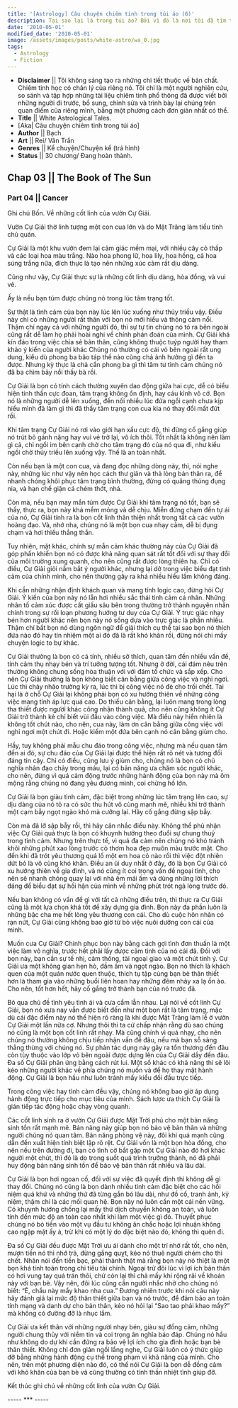 ```yaml
---
title: '[Astrology] Câu chuyện chiêm tinh trong túi áo (6)'
description: Tại sao lại là trong túi áo? Bởi vì đó là nơi tôi đã tìm thấy câu chuyện này. Trong túi áo của một kẻ lang thang.
date: '2010-05-01'
modified_date: '2010-05-01'
image: /assets/images/posts/white-astro/wa_0.jpg
tags:
  - Astrology
  - Fiction
---
```

* **Disclaimer** || Tôi không sáng tạo ra những chi tiết thuộc về bản chất. Chiêm tinh học có chân lý của riêng nó. Tôi chỉ là một người nghiên cứu, so sánh và tập hợp những tài liệu chiêm tinh phổ thông đã được viết bởi những người đi trước, bổ sung, chỉnh sửa và trình bày lại chúng trên quan điểm của riêng mình, bằng một phương cách đơn giản nhất có thể.
* **Title** || White Astrological Tales.
* [Aka| Câu chuyện chiêm tinh trong túi áo]
* **Author** || Bạch
* **Art** ||  Rei/ Vân Trần
* **Genres** || Kể chuyện/Chuyện kể (trá hình)
* **Status** || 30 chương/ Đang hoàn thành.

## Chap 03 || The Book of The Sun
### Part 04 || Cancer

Ghi chú Bốn. Về những cốt linh của vườn Cự Giải.

Vườn Cự Giải thờ linh tượng một con cua lớn và do Mặt Trăng làm tiểu tinh chủ quản.

Cự Giải là một khu vườn đem lại cảm giác mềm mại, với nhiều cây cỏ thấp và các loại hoa màu trắng. Nào hoa phong lữ, hoa lily, hoa hồng, cả hoa súng trắng nữa, đích thực là tạo nên những xúc cảm rất dịu dàng.

Cũng như vậy, Cự Giải thực sự là những cốt linh dịu dàng, hòa đồng, và vui vẻ.

Ấy là nếu bạn túm được chúng nó trong lúc tâm trạng tốt.

Sự thật là tình cảm của bọn này lúc lên lúc xuống như thủy triều vậy. Điều này chỉ có những người rất thân với bọn nó mới hiểu và thông cảm nổi. Thậm chí ngay cả với những người đó, thì sự tự tin chúng nó tỏ ra bên ngoài cũng rất dễ làm họ phải hoài nghi về chính phán đoán của mình. Cự Giải khá kín đáo trong việc chia sẻ bản thân, cũng không thuộc tuýp người hay tham khảo ý kiến của người khác Chúng nó thường có cái vỏ bên ngoài rất ung dung, kiểu dù phong ba bão táp thế nào cũng chả ảnh hưởng gì đến ta được. Nhưng kỳ thực là chả cần phong ba gì thì tâm tư tình cảm chúng nó đã ba chìm bảy nổi thấy bà rồi.

Cự Giải là bọn có tính cách thường xuyên dao động giữa hai cực, dễ có biểu hiện tinh thần cực đoan, tâm trạng không ổn định, hay cáu kỉnh vô cớ. Bọn nó là những người dễ lên xuống, đến nối nhiều lúc đứa ngồi cạnh chưa kịp hiểu mình đã làm gì thì đã thấy tâm trạng con cua kia nó thay đổi mất đứt rồi.

Khi tâm trạng Cự Giải nó rơi vào giới hạn xấu cực độ, thì đừng cố gắng giúp nó trút bỏ gánh nặng hay vui vẻ trở lại, vô ích thôi. Tốt nhất là không nên làm gì cả, chỉ ngồi im bên cạnh chờ cho tâm trạng đó của nó qua đi, như kiểu ngồi chờ thủy triều lên xuống vậy. Thế là an toàn nhất.

Còn nếu bạn là một con cua, và đang đọc những dòng này, thì, nói nghe này, những lúc như vậy nên học cách thư giãn và thả lỏng bản thân ra, để nhanh chóng khôi phục tâm trạng bình thường, đừng có quăng thúng đụng nia, và hạn chế giận cá chém thớt, nhá.

Còn mà, nếu bạn may mắn túm được Cự Giải khi tâm trạng nó tốt, bạn sẽ thấy, thực ra, bọn này khá mềm mỏng và dễ chịu. Miễn đừng chạm đến tự ái của nó, Cự Giải tính ra là bọn cốt linh thân thiện nhất trong tất cả các vườn hoàng đạo. Và, nhớ nha, chúng nó là một bọn cua nhạy cảm, dễ bị đụng chạm và hơi thiếu thẳng thắn.

Tuy nhiên, mặt khác, chính sự mẫn cảm khác thường này của Cự Giải đã góp phần khiến bọn nó có được khả năng quan sát rất tốt đối với sự thay đổi của môi trường xung quanh, cho nên cũng rất được lòng thiên hạ. Chỉ có điều, Cự Giải giỏi nắm bắt ý người khác, nhưng lại dở trong việc biểu đạt tình cảm của chính mình, cho nên thường gây ra khá nhiều hiểu lầm không đáng.

Khi cần những nhận định khách quan và mang tính logic cao, đừng hỏi Cự Giải. Ý kiến của bọn này nó lẫn hơi nhiều sắc thái tình cảm cá nhân. Những nhân tố cảm xúc được cất giấu sâu bên trong thường trở thành nguyên nhân chính trong sự rối loạn phương hướng tư duy của Cự Giải. Ỷ trực giác nhạy bén hơn người khác nên bọn này nó sống dựa vào trực giác là phần nhiều. Thậm chí bắt bọn nó dùng ngôn ngữ để giải thích cụ thể tại sao bọn nó thích đứa nào đó hay tín nhiệm một ai đó đã là rất khó khăn rồi, đừng nói chi mấy chuyện logic to bự khác.

Cự Giải thường là bọn có cá tính, nhiều sở thích, quan tâm đến nhiều vấn đề, tính cảm thụ nhạy bén và trí tưởng tượng tốt. Nhưng ở đời, cái đám nêu trên thường không chung sống hòa thuận với với đám tổ chức và sắp xếp. Cho nên Cự Giải thường là bọn không biết cân bằng giữa công việc và nghỉ ngơi. Lúc thì chảy nhão trường kỳ ra, lúc thì bị công việc nó đè cho trối chết. Tai hại là ở chỗ Cự Giải lại không phải bọn có xu hướng thiên về những công việc mang tính áp lực quá cao. Do thiếu cân bằng, lại luôn mang trong lòng tha thiết được người khác công nhận thành quả, cho nên cũng không ít Cự Giải trở thành kẻ chỉ biết vùi đầu vào công việc. Mà điều này hiển nhiên là không tốt chút nào, cho nên, cua này, làm ơn cân bằng giữa công việc với nghỉ ngơi một chút đi. Hoặc kiếm một đứa bên cạnh nó cân bằng giùm cho.

Hầy, tuy không phải mẫu chu đáo trong công việc, nhưng mà nếu quan tâm đến ai đó, sự chu đáo của Cự Giải lại được thể hiện rất rõ nét và tương đối đáng tin cậy. Chỉ có điều, cũng lưu ý giùm cho, chúng nó là bọn có chủ nghĩa nhân đạo chảy trong máu, lại có bản năng ưa chăm sóc người khác, cho nên, đừng vì quá cảm động trước những hành động của bọn này mà ôm mộng rằng chúng nó đang yêu đương mình, coi chừng hố lớn.

Cự Giải là bọn giàu tình cảm, đặc biệt trong những lúc tâm trạng lên cao, sự dịu dàng của nó tỏ ra có sức thu hút vô cùng mạnh mẽ, nhiều khi trở thành một cạm bẫy ngọt ngào khó mà cưỡng lại. Hãy cố gắng đừng sập bẫy.

Còn mà đã lỡ sập bẫy rồi, thì hãy cân nhắc điều này. Không thể phủ nhận việc Cự Giải quả thực là bọn có khuynh hướng theo đuổi sự chung thuỷ trong tình cảm. Nhưng trên thực tế, vì quá đa cảm nên chúng nó khó tránh khỏi những phút xao lòng trước cỏ thơm hoa đẹp muôn màu trước mặt. Cho đến khi đã trót yêu thương quá lố một em hoa cỏ nào rồi thì việc đột nhiên dứt bỏ là vô cùng khó khăn. Điều an ủi duy nhất ở đây, đó là bọn Cự Giải có xu hướng thiên về gia đình, và nó cũng ít coi trọng vấn đề ngoại tình, cho nên sẽ nhanh chóng quay lại với nhà êm mái ấm và dùng những lời thích đáng để biểu đạt sự hối hận của mình về những phút trót ngả lòng trước đó.

Nếu bạn không có vấn đề gì với tất cả những điều trên, thì thực ra Cự Giải cũng là một lựa chọn khá tốt để xây dựng gia đình. Bọn này đa phần luôn là những bậc cha mẹ hết lòng yêu thương con cái. Cho dù cuộc hôn nhân có rạn nứt, Cự Giải cũng không bao giờ từ bỏ việc nuôi dưỡng con cái của mình.

Muốn cưa Cự Giải? Chinh phục bọn này bằng cách gợi tình đơn thuần là một việc làm vô nghĩa, trước hết phải lấy được cảm tình của nó cái đã. Đối với bọn này, bạn cần sự tế nhị, cảm thông, tài ngoại giao và một chút tinh ý. Cự Giải ưa một không gian hẹn hò, đầm ấm và ngọt ngào. Bọn nó thích là khách quen của một quán nước quen thuộc, thích tụ tập cùng bạn bè thân thiết hơn là tham gia vào những buổi liên hoan hay những đêm nhảy xa lạ ồn ào. Cho nên, tốt hơn hết, hãy cố gắng trở thành bạn của nó trước đã.

Bỏ qua chủ đề tình yêu tình ái và cưa cẩm lẫn nhau. Lại nói về cốt linh Cự Giải, bọn nó xưa nay vẫn được biết đến như một bọn rất là tâm trạng, mặc dù cái đặc điểm này nó thể hiện rõ ràng là khi được Mặt Trăng làm lễ ở vườn Cự Giải một lần nữa cơ. Nhưng thôi thì ta cứ chấp nhận rằng dù sao chúng nó cũng là một bọn cốt linh rất nhạy. Mà cũng chính vì quá nhạy, cho nên chúng nó thường không chịu tiếp nhận vấn đề đâu, nếu mà bạn sỗ sàng thẳng thừng với chúng nó. Sự phản tác dụng này gây ra tổn thương đến đâu còn tùy thuộc vào lớp vỏ bên ngoài được dựng lên của Cự Giải dầy đến đâu. Đa số Cự Giải phản ứng bằng cách rút lui. Một số khác có khả năng thì sẽ lôi kéo những người khác về phía chúng nó muốn và để họ thay mặt hành động. Cự Giải là bọn hầu như luôn tránh mấy kiểu đối đầu trực tiếp.

Trong công việc hay tình cảm đều vậy, chúng nó không bao giờ áp dụng hành động trực tiếp cho mục tiêu của mình. Sách lược ưa thích Cự Giải là gián tiếp tác động hoặc chạy vòng quanh.

Các cốt linh sinh ra ở vườn Cự Giải được Mặt Trời phú cho một bản năng sinh tồn rất mạnh mẽ. Bản năng này giúp bọn nó bảo vệ bản thân và những người chúng nó quan tâm. Bản năng phòng vệ này, đôi khi quá mạnh cũng dẫn đến xuất hiện tính biệt lập rõ rệt. Cự Giải vốn là một bọn hòa đồng, cho nên nếu trên đường đi, bạn có tình cờ bắt gặp một Cự Giải nào đó hơi khác người một chút, thì đó là do trong suốt quá trình trưởng thành, nó đã phải huy động bản năng sinh tồn để bảo vệ bản thân rất nhiều và lâu dài.

Cự Giải là bọn hơi ngoan cố, đối với sự việc đã quyết định thì không dễ gì thay đổi. Chúng nó cũng là bọn dành nhiều tình cảm đặc biệt cho các hồi niệm quá khứ và những thứ đã từng gắn bó lâu dài, như đồ cổ, tranh ảnh, kỷ niệm, thậm chí là các mối quan hệ. Bọn này nó luôn cần một cái nền vững. Có khuynh hướng chống lại mấy thứ dịch chuyển không an toàn, và luôn tính đến mức độ an toàn cao nhất khi làm một việc gì đó. Thuyết phục chúng nó bỏ tiền vào một vụ đầu tư không ăn chắc hoặc lợi nhuận không cao ngập mặt ấy à, trừ khi có một lý do đặc biệt nào đó, không thì quên đi.

Đa số Cự Giải đều được Mặt Trời ưu ái dành cho một trí nhớ rất tốt, cho nên, mượn tiền nó thì nhớ trả, đừng gắng quỵt, kẻo nó thuê người chém cho thì chết. Nhân nói đến tiền bạc, phải thành thật mà rằng bọn này nó thiệt là một bọn khá tính toán trong chi tiêu tài chính. Ngoại trừ đôi lúc vì lợi ích bản thân có hơi vung tay quá trán thôi, chứ còn lại thì chả mấy khi rộng rãi về khoản này với bạn bè. Vậy nên, đôi lúc cũng cần người nhắc nhở cho chúng nó biết: “Ê, chầu này mầy khao nha cua.” Đương nhiên trước khi nói câu này hãy đánh giá lại mức độ thân thiết giữa bạn và nó trước, để đảm bảo an toàn tính mạng và danh dự cho bản thân, kẻo nó hỏi lại “Sao tao phải khao mầy?” mà không có đường đỡ là nhục lắm.

Cự Giải ưa kết thân với những người nhạy bén, giàu sự đồng cảm, những người chung thủy với niềm tin và coi trọng ân nghĩa báo đáp. Chúng nó hầu như không do dự khi cần đứng ra bảo vệ lợi ích cho gia đình hoặc bạn bè thân thiết. Không chỉ đơn giản ngồi lắng nghe, Cự Giải luôn có ý thức giúp đỡ bằng những hành động cụ thể trong phạm vi khả năng của mình. Cho nên, trên một phương diện nào đó, có thể nói Cự Giải là bọn dễ đồng cảm với khó khăn của bạn bè và cũng thường có tinh thần nhiệt tình giúp đỡ.

Kết thúc ghi chú về những cốt linh của vườn Cự Giải.

----- *** -----